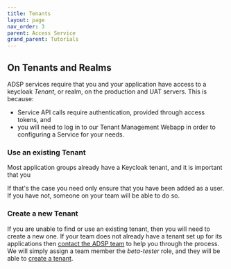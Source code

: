 ```yaml
---
title: Tenants
layout: page
nav_order: 3
parent: Access Service
grand_parent: Tutorials
---
```


## On Tenants and Realms

ADSP services require that you and your application have access to a keycloak _Tenant_, or realm, on the production and UAT servers. This is because:

- Service API calls require authentication, provided through access tokens, and
- you will need to log in to our Tenant Management Webapp in order to configuring a Service for your needs.

### Use an existing Tenant

Most application groups already have a Keycloak tenant, and it is important that you

If that's the case you need only ensure that you have been added as a user. If you have not, someone on your team will be able to do so.

### Create a new Tenant

If you are unable to find or use an existing tenant, then you will need to create a new one.
If your team does not already have a tenant set up for its applications then [contact the ADSP team](mailto:adsp@gov.ab.ca) to help you through the process. We will simply assign a team member the _beta-tester_ role, and they will be able to [create a tenant](https://adsp.alberta.ca/).
